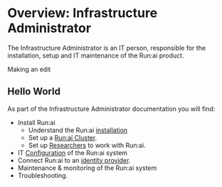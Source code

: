 # Overview: Infrastructure Administrator

The Infrastructure Administrator is an IT person, responsible for the installation, setup and IT maintenance of the Run:ai product.

Making an edit&#x20;



## Hello World



As part of the Infrastructure Administrator documentation you will find:

* Install Run:ai
  * Understand the Run:ai [installation](runai-setup/installation-types.md)
  * Set up a [Run:ai Cluster](runai-setup/cluster-setup/cluster-install.md).
  * Set up [Researchers](runai-setup/researcher-setup/cli-install.md) to work with Run:ai.
* IT [Configuration](config/overview.md) of the Run:ai system
* Connect Run:ai to an [identity provider](authentication/authentication-overview.md).
* Maintenance & monitoring of the Run:ai system
* Troubleshooting.
